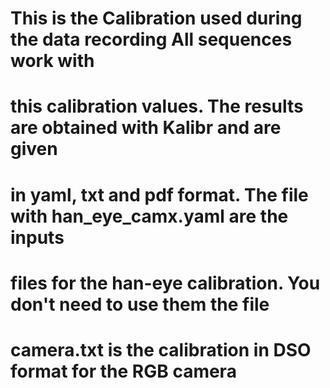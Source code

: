 # This is the Calibration used during the data recording All sequences work with
# this calibration values.  The results are obtained with Kalibr and are given
# in yaml, txt and pdf format.  The file with han_eye_camx.yaml are the inputs
# files for the han-eye calibration. You don't need to use them the file
# camera.txt is the calibration in DSO format for the RGB camera
